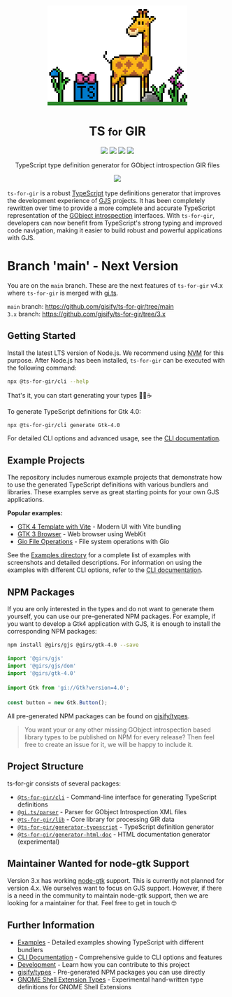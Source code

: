 <p align="center">
  <img src=".github/ts-for-gir_x4.png" />
  <h1 align="center">TS <small>for</small> GIR</h1>
</p>

<p align="center">
  <img src="https://img.shields.io/github/actions/workflow/status/gjsify/ts-for-gir/ci.yml" />
  <img src="https://img.shields.io/github/license/gjsify/ts-for-gir" />
  <img src="https://img.shields.io/npm/v/@ts-for-gir/cli" />
  <img src="https://img.shields.io/npm/dw/@ts-for-gir/cli" />
</p>

<p align="center">TypeScript type definition generator for GObject introspection GIR files</p>

<p align="center">
  <img src=".github/feeling.gif" />
</p>

`ts-for-gir` is a robust [TypeScript](https://www.typescriptlang.org/) type definitions generator that improves the development experience of [GJS](https://gitlab.gnome.org/GNOME/gjs/) projects. It has been completely rewritten over time to provide a more complete and accurate TypeScript representation of the [GObject introspection](https://gi.readthedocs.io/en/latest/) interfaces. With `ts-for-gir`, developers can now benefit from TypeScript's strong typing and improved code navigation, making it easier to build robust and powerful applications with GJS.

# Branch 'main' - Next Version

You are on the `main` branch. These are the next features of `ts-for-gir` v4.x where `ts-for-gir` is merged with [gi.ts](https://github.com/gjsify/gi.ts).

`main` branch: https://github.com/gjsify/ts-for-gir/tree/main  
`3.x` branch: https://github.com/gjsify/ts-for-gir/tree/3.x

## Getting Started

Install the latest LTS version of Node.js. We recommend using [NVM](https://github.com/nvm-sh/nvm) for this purpose. After Node.js has been installed, `ts-for-gir` can be executed with the following command:

```bash
npx @ts-for-gir/cli --help
```

That's it, you can start generating your types 👩‍💻☕

To generate TypeScript definitions for Gtk 4.0:

```bash
npx @ts-for-gir/cli generate Gtk-4.0
```

For detailed CLI options and advanced usage, see the [CLI documentation](/packages/cli/README.md).

## Example Projects

The repository includes numerous example projects that demonstrate how to use the generated TypeScript definitions with various bundlers and libraries. These examples serve as great starting points for your own GJS applications.

**Popular examples:**
- [GTK 4 Template with Vite](/examples/gtk-4-template-vite) - Modern UI with Vite bundling
- [GTK 3 Browser](/examples/gtk-3-browser) - Web browser using WebKit
- [Gio File Operations](/examples/gio-2-cat) - File system operations with Gio

See the [Examples directory](/examples/README.md) for a complete list of examples with screenshots and detailed descriptions. For information on using the examples with different CLI options, refer to the [CLI documentation](/packages/cli/README.md#using-the-generated-types).

## NPM Packages

If you are only interested in the types and do not want to generate them yourself, you can use our pre-generated NPM packages. For example, if you want to develop a Gtk4 application with GJS, it is enough to install the corresponding NPM packages:

```bash
npm install @girs/gjs @girs/gtk-4.0 --save
```

```ts
import '@girs/gjs'
import '@girs/gjs/dom'
import '@girs/gtk-4.0'

import Gtk from 'gi://Gtk?version=4.0';

const button = new Gtk.Button();
```

All pre-generated NPM packages can be found on [gjsify/types](https://github.com/gjsify/types).

> You want your or any other missing GObject introspection based library types to be published on NPM for every release? Then feel free to create an issue for it, we will be happy to include it.

## Project Structure

ts-for-gir consists of several packages:

- [`@ts-for-gir/cli`](/packages/cli) - Command-line interface for generating TypeScript definitions
- [`@gi.ts/parser`](/packages/parser) - Parser for GObject Introspection XML files
- [`@ts-for-gir/lib`](/packages/lib) - Core library for processing GIR data
- [`@ts-for-gir/generator-typescript`](/packages/generator-typescript) - TypeScript definition generator
- [`@ts-for-gir/generator-html-doc`](/packages/generator-html-doc) - HTML documentation generator (experimental)

## Maintainer Wanted for node-gtk Support

Version 3.x has working [node-gtk](https://github.com/romgrk/node-gtk) support. This is currently not planned for version 4.x. We ourselves want to focus on GJS support. However, if there is a need in the community to maintain node-gtk support, then we are looking for a maintainer for that. Feel free to get in touch 🤓

## Further Information

- [Examples](/examples/README.md) - Detailed examples showing TypeScript with different bundlers
- [CLI Documentation](/packages/cli/README.md) - Comprehensive guide to CLI options and features
- [Development](/DEVELOPMENT.md) - Learn how you can contribute to this project
- [gjsify/types](https://github.com/gjsify/types) - Pre-generated NPM packages you can use directly
- [GNOME Shell Extension Types](https://github.com/gjsify/gnome-shell) - Experimental hand-written type definitions for GNOME Shell Extensions
